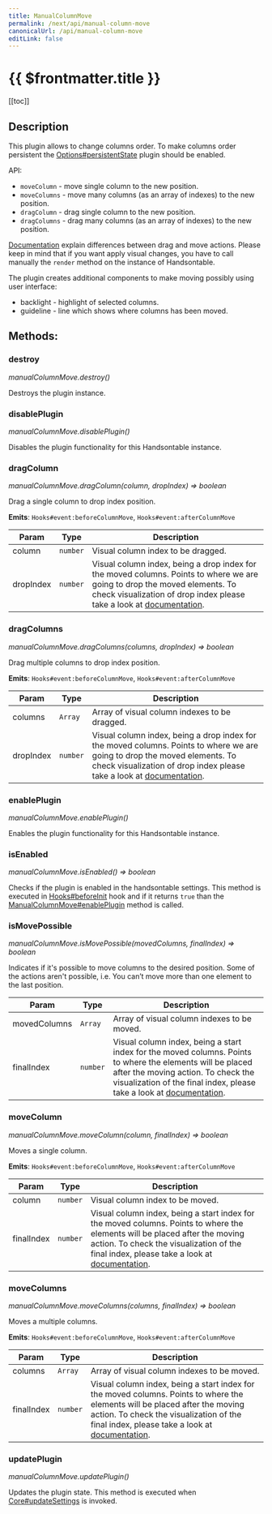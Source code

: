 ```yaml
---
title: ManualColumnMove
permalink: /next/api/manual-column-move
canonicalUrl: /api/manual-column-move
editLink: false
---
```


# {{ $frontmatter.title }}

[[toc]]

## Description


This plugin allows to change columns order. To make columns order persistent the [Options#persistentState](./options/#persistentstate)
plugin should be enabled.

API:
- `moveColumn` - move single column to the new position.
- `moveColumns` - move many columns (as an array of indexes) to the new position.
- `dragColumn` - drag single column to the new position.
- `dragColumns` - drag many columns (as an array of indexes) to the new position.

[Documentation](https://handsontable.com/docs/demo-moving.html#manualColumnMove) explain differences between drag and move actions. Please keep in mind that if you want apply visual changes,
you have to call manually the `render` method on the instance of Handsontable.

The plugin creates additional components to make moving possibly using user interface:
- backlight - highlight of selected columns.
- guideline - line which shows where columns has been moved.


## Methods:

### destroy

_manualColumnMove.destroy()_

Destroys the plugin instance.



### disablePlugin

_manualColumnMove.disablePlugin()_

Disables the plugin functionality for this Handsontable instance.



### dragColumn

_manualColumnMove.dragColumn(column, dropIndex) ⇒ boolean_

Drag a single column to drop index position.

**Emits**: <code>Hooks#event:beforeColumnMove</code>, <code>Hooks#event:afterColumnMove</code>  

| Param | Type | Description |
| --- | --- | --- |
| column | `number` | Visual column index to be dragged. |
| dropIndex | `number` | Visual column index, being a drop index for the moved columns. Points to where we are going to drop the moved elements. To check visualization of drop index please take a look at [documentation](https://handsontable.com/docs/demo-moving.html#manualColumnMove). |



### dragColumns

_manualColumnMove.dragColumns(columns, dropIndex) ⇒ boolean_

Drag multiple columns to drop index position.

**Emits**: <code>Hooks#event:beforeColumnMove</code>, <code>Hooks#event:afterColumnMove</code>  

| Param | Type | Description |
| --- | --- | --- |
| columns | `Array` | Array of visual column indexes to be dragged. |
| dropIndex | `number` | Visual column index, being a drop index for the moved columns. Points to where we are going to drop the moved elements. To check visualization of drop index please take a look at [documentation](https://handsontable.com/docs/demo-moving.html#manualColumnMove). |



### enablePlugin

_manualColumnMove.enablePlugin()_

Enables the plugin functionality for this Handsontable instance.



### isEnabled

_manualColumnMove.isEnabled() ⇒ boolean_

Checks if the plugin is enabled in the handsontable settings. This method is executed in [Hooks#beforeInit](./hooks/#beforeInit)
hook and if it returns `true` than the [ManualColumnMove#enablePlugin](./manual-column-move/#enableplugin) method is called.



### isMovePossible

_manualColumnMove.isMovePossible(movedColumns, finalIndex) ⇒ boolean_

Indicates if it's possible to move columns to the desired position. Some of the actions aren't possible, i.e. You can’t move more than one element to the last position.


| Param | Type | Description |
| --- | --- | --- |
| movedColumns | `Array` | Array of visual column indexes to be moved. |
| finalIndex | `number` | Visual column index, being a start index for the moved columns. Points to where the elements will be placed after the moving action. To check the visualization of the final index, please take a look at [documentation](https://handsontable.com/docs/demo-moving.html#manualColumnMove). |



### moveColumn

_manualColumnMove.moveColumn(column, finalIndex) ⇒ boolean_

Moves a single column.

**Emits**: <code>Hooks#event:beforeColumnMove</code>, <code>Hooks#event:afterColumnMove</code>  

| Param | Type | Description |
| --- | --- | --- |
| column | `number` | Visual column index to be moved. |
| finalIndex | `number` | Visual column index, being a start index for the moved columns. Points to where the elements will be placed after the moving action. To check the visualization of the final index, please take a look at [documentation](https://handsontable.com/docs/demo-moving.html#manualColumnMove). |



### moveColumns

_manualColumnMove.moveColumns(columns, finalIndex) ⇒ boolean_

Moves a multiple columns.

**Emits**: <code>Hooks#event:beforeColumnMove</code>, <code>Hooks#event:afterColumnMove</code>  

| Param | Type | Description |
| --- | --- | --- |
| columns | `Array` | Array of visual column indexes to be moved. |
| finalIndex | `number` | Visual column index, being a start index for the moved columns. Points to where the elements will be placed after the moving action. To check the visualization of the final index, please take a look at [documentation](https://handsontable.com/docs/demo-moving.html#manualColumnMove). |



### updatePlugin

_manualColumnMove.updatePlugin()_

Updates the plugin state. This method is executed when [Core#updateSettings](./core/#updatesettings) is invoked.


